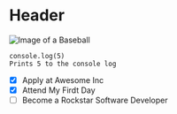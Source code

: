 # Header
![Image of a Baseball](	https://upload.wikimedia.org/wikipedia/commons/thumb/9/92/Baseball.svg/1200px-Baseball.svg.png)
```
console.log(5)
Prints 5 to the console log
```
- [x] Apply at Awesome Inc
- [x] Attend My Firdt Day
- [ ] Become a Rockstar Software Developer
